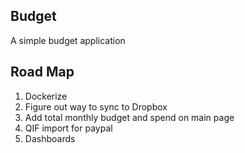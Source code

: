 ## Budget

A simple budget application

## Road Map

1. Dockerize
2. Figure out way to sync to Dropbox
3. Add total monthly budget and spend on main page
4. QIF import for paypal
5. Dashboards

